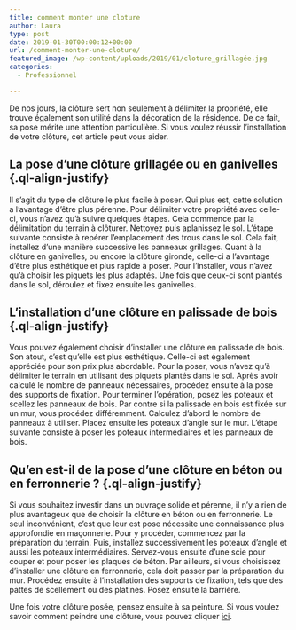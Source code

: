```yaml
---
title: comment monter une cloture
author: Laura
type: post
date: 2019-01-30T00:00:12+00:00
url: /comment-monter-une-cloture/
featured_image: /wp-content/uploads/2019/01/cloture_grillagée.jpg
categories:
  - Professionnel

---
```

<p class="ql-align-justify">
  De nos jours, la clôture sert non seulement à délimiter la propriété, elle trouve également son utilité dans la décoration de la résidence. De ce fait, sa pose mérite une attention particulière. Si vous voulez réussir l’installation de votre clôture, cet article peut vous aider.
</p>

<p class="ql-align-justify">
</p>

## La pose d’une clôture grillagée ou en ganivelles {.ql-align-justify}

<p class="ql-align-justify">
</p>

<p class="ql-align-justify">
  Il s’agit du type de clôture le plus facile à poser. Qui plus est, cette solution a l’avantage d’être plus pérenne. Pour délimiter votre propriété avec celle-ci, vous n’avez qu’à suivre quelques étapes. Cela commence par la délimitation du terrain à clôturer. Nettoyez puis aplanissez le sol. L’étape suivante consiste à repérer l’emplacement des trous dans le sol. Cela fait, installez d’une manière successive les panneaux grillages. Quant à la clôture en ganivelles, ou encore la clôture gironde, celle-ci a l’avantage d’être plus esthétique et plus rapide à poser. Pour l’installer, vous n’avez qu’à choisir les piquets les plus adaptés. Une fois que ceux-ci sont plantés dans le sol, déroulez et fixez ensuite les ganivelles.
</p>

<p class="ql-align-justify">
</p>

## L’installation d’une clôture en palissade de bois {.ql-align-justify}

<p class="ql-align-justify">
</p>

<p class="ql-align-justify">
  Vous pouvez également choisir d’installer une clôture en palissade de bois. Son atout, c’est qu’elle est plus esthétique. Celle-ci est également appréciée pour son prix plus abordable. Pour la poser, vous n’avez qu’à délimiter le terrain en utilisant des piquets plantés dans le sol. Après avoir calculé le nombre de panneaux nécessaires, procédez ensuite à la pose des supports de fixation. Pour terminer l’opération, posez les poteaux et scellez les panneaux de bois. Par contre si la palissade en bois est fixée sur un mur, vous procédez différemment. Calculez d’abord le nombre de panneaux à utiliser. Placez ensuite les poteaux d’angle sur le mur. L’étape suivante consiste à poser les poteaux intermédiaires et les panneaux de bois.
</p>

<p class="ql-align-justify">
</p>

## Qu’en est-il de la pose d’une clôture en béton ou en ferronnerie ? {.ql-align-justify}

<p class="ql-align-justify">
</p>

<p class="ql-align-justify">
  Si vous souhaitez investir dans un ouvrage solide et pérenne, il n’y a rien de plus avantageux que de choisir la clôture en béton ou en ferronnerie. Le seul inconvénient, c’est que leur est pose nécessite une connaissance plus approfondie en maçonnerie. Pour y procéder, commencez par la préparation du terrain. Puis, installez successivement les poteaux d’angle et aussi les poteaux intermédiaires. Servez-vous ensuite d’une scie pour couper et pour poser les plaques de béton. Par ailleurs, si vous choisissez d’installer une clôture en ferronnerie, cela doit passer par la préparation du mur. Procédez ensuite à l&#8217;installation des supports de fixation, tels que des pattes de scellement ou des platines. Posez ensuite la barrière.
</p>

<p class="ql-align-justify">
</p>

<p class="ql-align-justify">
  Une fois votre clôture posée, pensez ensuite à sa peinture. Si vous voulez savoir comment peindre une clôture, vous pouvez cliquer <a href="http://bricobistro.com/comment-peindre-une-cloture/" target="_blank">ici</a>.
</p>